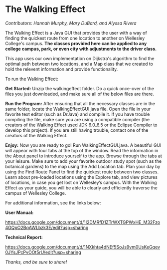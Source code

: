 # The Walking Effect
*Contributors: Hannah Murphy, Mary DuBard, and Alyssa Rivera*

The Walking Effect is a Java GUI that provides the user with a way of finding the quickest route from one location to another on Wellesley College's campus. **The classes provided here can be applied to any college campus, park, or even city with adjustments to the driver class.**

This app uses our own implementation on Dijkstra's algorithm to find the optimal path between two locations, and a Map class that we created to hold the relevent information and provide functionality.

To run the Walking Effect:

**Get Started:**
Unzip the walkingeffect folder. Do a quick once-over of the files you just 
downloaded, and make sure all of the below files are there.
 
**Run the Program:**
After ensuring that all the necessary classes are in the same folder, locate the WalkingEffectGUI.java file. Open the file in your favorite text editor (such as DrJava) and compile it. If you have trouble compiling the file, make sure you are using a compatible compiler (the creators of the Walking Effect used JDK 6.0_6.5 or the Eclipse Compiler to develop this project). If you are still having trouble, contact one of the creators of the Walking Effect.
 
**Enjoy:**
Now you are ready to go! Run WalkingEffectGUI.java. A beautiful GUI will appear with four tabs at the top of the window. Read the information in the About panel to introduce yourself to the app. Browse through the tabs at your leisure. Make sure to add your favorite outdoor study spot (such as the botanical gardens) to the map using the Add Location tab. Plan your day by using the Find Route Panel to find the quickest route between two classes. Learn about pre-loaded locations using the Explore tab, and view pictures of locations, in case you get lost on Wellesley’s campus. With the Walking Effect as your guide, you will be able to clearly and efficiently traverse the campus of Wellesley College.

For additional information, see the links below:

**User Manual:** 

https://docs.google.com/document/d/1I2DMRfD1ZTrWXTGPWxHE_M32Fzo4GQpO2BqAWLbzk3E/edit?usp=sharing

**Technical Report:**

https://docs.google.com/document/d/1NXkhta4dNEf5SoJs9vm0UsKeGqev0JYsJPcPvOOt5rU/edit?usp=sharing

*Thanks, and be sure to share!*
